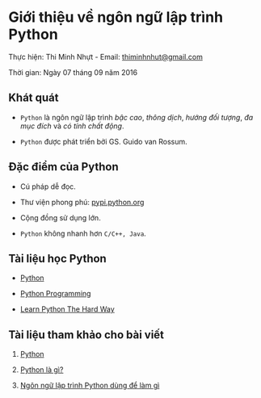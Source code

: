 # Giới thiệu về ngôn ngữ lập trình Python

Thực hiện: Thi Minh Nhựt - Email: thiminhnhut@gmail.com

Thời gian: Ngày 07 tháng 09 năm 2016

## Khát quát

* `Python` là ngôn ngữ lập trình *bậc cao*, *thông dịch*, *hướng đối tượng*, *đa mục đích* và *có tính chất động*.
	
* `Python` được phát triển bởi GS. Guido van Rossum.

## Đặc điểm của Python

* Cú pháp dễ đọc.
	
* Thư viện phong phú: [pypi.python.org](https://pypi.python.org/pypi)
	
* Cộng đồng sử dụng lớn.

* `Python` không nhanh hơn `C/C++, Java`.
	
## Tài liệu học Python

* [Python](https://www.python.org/doc/)

* [Python Programming](https://pythonprogramming.net/)
	
* [Learn Python The Hard Way](https://learnpythonthehardway.org/)
		
## Tài liệu tham khảo cho bài viết

1. [Python](https://vi.wikipedia.org/wiki/Python_(ng%C3%B4n_ng%E1%BB%AF_l%E1%BA%ADp_tr%C3%ACnh))

2. [Python là gì?](http://vietjack.com/python/python_la_gi.jsp)

3. [Ngôn ngữ lập trình Python dùng để làm gì](https://techmaster.vn/posts/33499/ngon-ngu-lap-trinh-python-duoc-dung-de-lam-gi)
